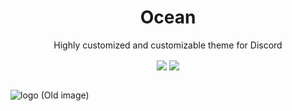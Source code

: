<div align="center" dir="auto">
<h1 align="center">Ocean</h1>
<p align="center">Highly customized and customizable theme for Discord</p>
<a align="center" href="https://betterdiscord.app/theme/Ocean" rel="nofollow"><img align="center" src="https://media.tenor.com/VZMGMHTJsZwAAAAC/undertale-yellow-flowers.gif"max-width: 100%;"></a>
<a align="center" href="https://discord.gg/jsQ9UP7kCA" rel="nofollow"><img align="center" src="https://img.shields.io/discord/763094597454397490?color=5865F2&labelColor=white&label=Support%20Server&logo=Discord" style="max-width: 100%;"></a>
</div>
<br>


![logo]([https://cdn.discordapp.com/attachments/468141324906921984/875302120553861160/main.png](https://media.tenor.com/VZMGMHTJsZwAAAAC/undertale-yellow-flowers.gif))
(Old image)


